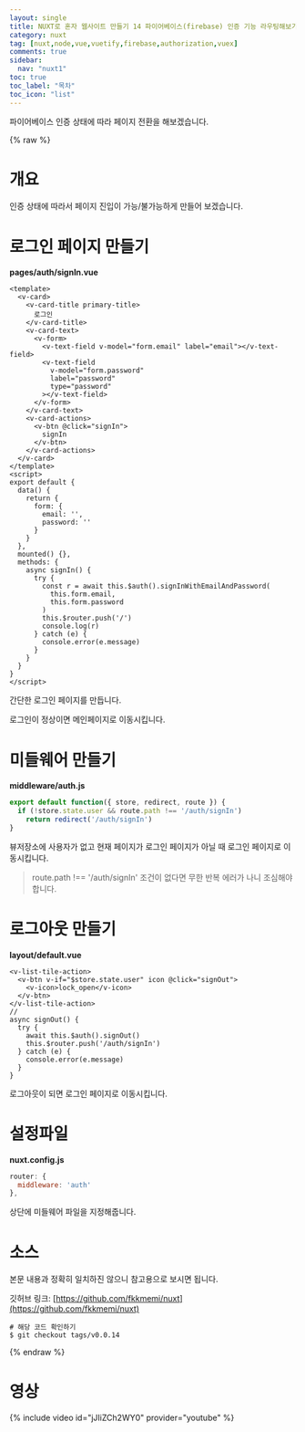 ```yaml
---
layout: single
title: NUXT로 혼자 웹사이트 만들기 14 파이어베이스(firebase) 인증 기능 라우팅해보기
category: nuxt
tag: [nuxt,node,vue,vuetify,firebase,authorization,vuex]
comments: true
sidebar:
  nav: "nuxt1"
toc: true
toc_label: "목차"
toc_icon: "list"
---
```


파이어베이스 인증 상태에 따라 페이지 전환을 해보겠습니다.

{% raw %}

# 개요

인증 상태에 따라서 페이지 진입이 가능/불가능하게 만들어 보겠습니다.

# 로그인 페이지 만들기

**pages/auth/signIn.vue**  
```vue
<template>
  <v-card>
    <v-card-title primary-title>
      로그인
    </v-card-title>
    <v-card-text>
      <v-form>
        <v-text-field v-model="form.email" label="email"></v-text-field>
        <v-text-field
          v-model="form.password"
          label="password"
          type="password"
        ></v-text-field>
      </v-form>
    </v-card-text>
    <v-card-actions>
      <v-btn @click="signIn">
        signIn
      </v-btn>
    </v-card-actions>
  </v-card>
</template>
<script>
export default {
  data() {
    return {
      form: {
        email: '',
        password: ''
      }
    }
  },
  mounted() {},
  methods: {
    async signIn() {
      try {
        const r = await this.$auth().signInWithEmailAndPassword(
          this.form.email,
          this.form.password
        )
        this.$router.push('/')
        console.log(r)
      } catch (e) {
        console.error(e.message)
      }
    }
  }
}
</script>
```

간단한 로그인 페이지를 만듭니다.

로그인이 정상이면 메인페이지로 이동시킵니다.

# 미들웨어 만들기

**middleware/auth.js**  
```javascript
export default function({ store, redirect, route }) {
  if (!store.state.user && route.path !== '/auth/signIn')
    return redirect('/auth/signIn')
}
```

뷰저장소에 사용자가 없고 현재 페이지가 로그인 페이지가 아닐 때 로그인 페이지로 이동시킵니다.

> route.path !== '/auth/signIn' 조건이 없다면 무한 반복 에러가 나니 조심해야합니다.

# 로그아웃 만들기

**layout/default.vue**  
```vue
<v-list-tile-action>
  <v-btn v-if="$store.state.user" icon @click="signOut">
    <v-icon>lock_open</v-icon>
  </v-btn>
</v-list-tile-action>
// 
async signOut() {
  try {
    await this.$auth().signOut()
    this.$router.push('/auth/signIn')
  } catch (e) {
    console.error(e.message)
  }
}
```

로그아웃이 되면 로그인 페이지로 이동시킵니다.

# 설정파일

**nuxt.config.js**  
```javascript
router: {
  middleware: 'auth'
},
```

상단에 미들웨어 파일을 지정해줍니다.

# 소스

본문 내용과 정확히 일치하진 않으니 참고용으로 보시면 됩니다.

깃허브 링크: [https://github.com/fkkmemi/nuxt](https://github.com/fkkmemi/nuxt)

```
# 해당 코드 확인하기
$ git checkout tags/v0.0.14
```

{% endraw %}

# 영상

{% include video id="jJIiZCh2WY0" provider="youtube" %}
